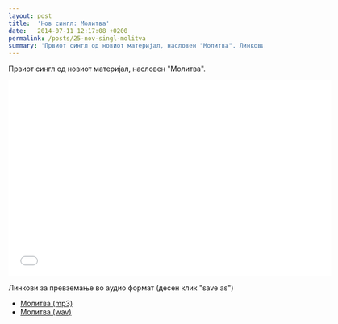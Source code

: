 ```yaml
---
layout: post
title:  'Нов сингл: Молитва'
date:   2014-07-11 12:17:08 +0200
permalink: /posts/25-nov-singl-molitva
summary: 'Првиот сингл од новиот материјал, насловен "Молитва". Линкови за превземање во аудио формат (десен клик "save as") Молитва (mp3) Молитва...'
---
```


<p>Првиот сингл од новиот материјал, насловен "Молитва".</p><p><iframe width="640" height="390" src="//www.youtube.com/embed/WK1IFkqbmvo" frameborder="0"></iframe></p><p>Линкови за превземање во аудио формат (десен клик "save as")</p><ul><li><a href="/uploads/attachment/Molitva.mp3" title="Молитва (mp3)">Молитва (mp3)</a></li><li><a href="/uploads/attachment/Molitva.wav" title="Молитва (wav)">Молитва (wav)</a></li></ul>
